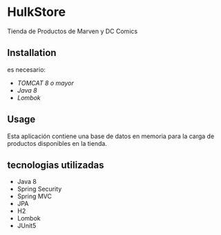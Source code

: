 # HulkStore

Tienda de Productos de Marven y DC Comics

## Installation

es necesario:
- *TOMCAT 8 o mayor*
- *Java 8*
- *Lombok*

## Usage
Esta aplicación contiene una base de datos en memoria para la carga de productos disponibles en la tienda.

## tecnologias utilizadas
* Java 8
* Spring Security
* Spring MVC
* JPA
* H2
* Lombok
* JUnit5
